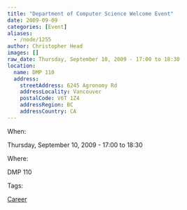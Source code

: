 ```yaml
---
title: "Department of Computer Science Welcome Event"
date: 2009-09-09
categories: [Event]
aliases:
  - /node/1255
author: Christopher Head
images: []
raw_date: Thursday, September 10, 2009 - 17:00 to 18:30
location:
  name: DMP 110
  address:
    streetAddress: 6245 Agronomy Rd
    addressLocality: Vancouver
    postalCode: V6T 1Z4
    addressRegion: BC
    addressCountry: CA
---
```


When: 

Thursday, September 10, 2009 - 17:00 to 18:30

Where: 

DMP 110

Tags: 

[Career](/career)
